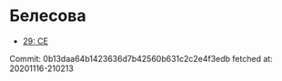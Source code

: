 # Белесова
- [29: CE](29.md)

Commit: 0b13daa64b1423636d7b42560b631c2c2e4f3edb
 fetched at: 20201116-210213
